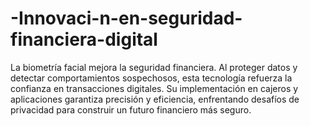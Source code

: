 # -Innovaci-n-en-seguridad-financiera-digital
 La biometría facial mejora la seguridad financiera. Al proteger datos y detectar comportamientos sospechosos, esta tecnología refuerza la confianza en transacciones digitales. Su implementación en cajeros y aplicaciones garantiza precisión y eficiencia, enfrentando desafíos de privacidad para construir un futuro financiero más seguro.
